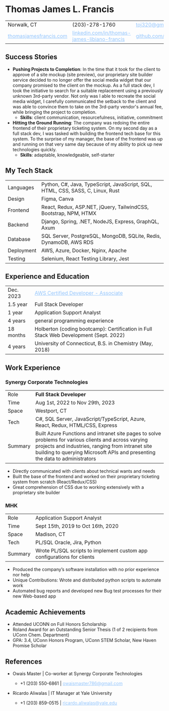<style>
    a {
        color: rgb(147 197 253);
    }
</style>

# Thomas James L. Francis

|                                                          |                                                                                                           |                                              |
| -------------------------------------------------------- | --------------------------------------------------------------------------------------------------------- | -------------------------------------------- |
| Norwalk, CT                                              | (203)-278-1760                                                                                            | toj320@gmail.com                             |
| [thomasjamesfrancis.com](https://thomasjamesfrancis.com) | [linkedin.com/in/thomas-james-libiano-francis](https://www.linkedin.com/in/thomas-james-libiano-francis/) | [github.com/tieje](https://github.com/tieje) |

## Success Stories

- **Pushing Projects to Completion**: In the time that it took for the client to approve of a site mockup (site preview), our proprietary site builder service decided to no longer offer the social media widget that our company promised to the client on the mockup. As a full stack dev, I took the initiative to search for a suitable replacement using a previously unknown 3rd-party vendor. Not only was I able to recreate the social media widget, I carefully communicated the setback to the client and was able to convince them to take on the 3rd-party vendor's annual fee, while bringing the project to completion.
  - **Skills**: client communication, resourcefulness, initiative, commitment
- **Hitting the Ground Running**: The company was redoing the entire frontend of their proprietary ticketing system. On my second day as a full stack dev, I was tasked with building the frontend tech base for this system. To the surprise of my manager, the base of the frontend was up and running on that very same day because of my ability to pick up new technologies quickly.
  - **Skills**: adaptable, knowledgeable, self-starter

## My Tech Stack

|            |                                                                                |
| ---------- | ------------------------------------------------------------------------------ |
| Languages  | Python, C#, Java, TypeScript, JavaScript, SQL, HTML, CSS, SASS, C, Linux, Rust |
| Design     | Figma, Canva                                                                   |
| Frontend   | React, Redux, ASP.NET, jQuery, TailwindCSS, Bootstrap, NPM, HTMX               |
| Backend    | Django, Spring, .NET, NodeJS, Express, GraphQL, Axum                           |
| Database   | SQL Server, PostgreSQL, MongoDB, SQLite, Redis, DynamoDB, AWS RDS              |
| Deployment | AWS, Azure, Docker, Nginx, Apache                                              |
| Testing    | Selenium, React Testing Library, Jest                                          |

## Experience and Education

|           |                                                                                                                      |
| --------- | -------------------------------------------------------------------------------------------------------------------- |
| Dec. 2023 | [AWS Certified Developer - Associate](https://www.credly.com/badges/a74d35dd-36ff-4272-9d72-b1cf6a6360f5/public_url) |
| 1.5 year  | Full Stack Developer                                                                                                 |
| 1 year    | Application Support Analyst                                                                                          |
| 4 years   | general programming experience                                                                                       |
| 18 months | Holberton (coding bootcamp): Certification in Full Stack Web Development (Sept. 2022)                                |
| 4 years   | University of Connecticut, B.S. in Chemistry (May, 2018)                                                             |

## Work Experience

### Synergy Corporate Technologies

|         |                                                                                                                                                                                                                                          |
| ------- | ---------------------------------------------------------------------------------------------------------------------------------------------------------------------------------------------------------------------------------------- |
| Role    | <b>Full Stack Developer</b>                                                                                                                                                                                                              |
| Time    | Aug 1st, 2022 to Nov 29th, 2023                                                                                                                                                                                                          |
| Space   | Westport, CT                                                                                                                                                                                                                             |
| Tech    | C#, SQL Server, JavaScript/TypeScript, Azure, React, Redux, HTML/CSS, Express                                                                                                                                                            |
| Summary | Built Azure Functions and intranet site pages to solve problems for various clients and across varying projects and industries, ranging from intranet site building to querying Microsoft APIs and presenting the data to administrators |

- Directly communicated with clients about technical wants and needs
- Built the base of the frontend and worked on their proprietary ticketing system from scratch (React/Redux/CSS)
- Great comprehension of CSS due to working extensively with a proprietary site builder

### MHK

|         |                                                                         |
| ------- | ----------------------------------------------------------------------- |
| Role    | Application Support Analyst                                             |
| Time    | Sept 15th, 2019 to Oct 16th, 2020                                       |
| Space   | Madison, CT                                                             |
| Tech    | PL/SQL Oracle, Jira, Python                                             |
| Summary | Wrote PL/SQL scripts to implement custom app configurations for clients |

- Produced the company’s software installation with no prior experience nor help
- Unique Contributions: Wrote and distributed python scripts to automate work
- Automated bug reports and developed new Bug test processes for their new Web-based app

## Academic Achievements

- Attended UCONN on Full Honors Scholarship
- Roland Award for an Outstanding Senior Thesis (1 of 2 recipients from UConn Chem. Department)
- GPA: 3.4, UConn Honors Program, UConn STEM Scholar, New Haven Promise Scholar

## References

- Owais Master | Co-worker at Synergy Corporate Technologies

  - +1 (203) 550-6861 | owaismaster786@gmail.com

- Ricardo Aliwalas | IT Manager at Yale University
  - +1 (203) 859-0515 | ricardo.aliwalas@yale.edu
